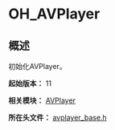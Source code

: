 # OH_AVPlayer

## 概述

初始化AVPlayer。

**起始版本：** 11

**相关模块：** [AVPlayer](capi-avplayer.md)

**所在头文件：** [avplayer_base.h](capi-avplayer-base-h.md)

